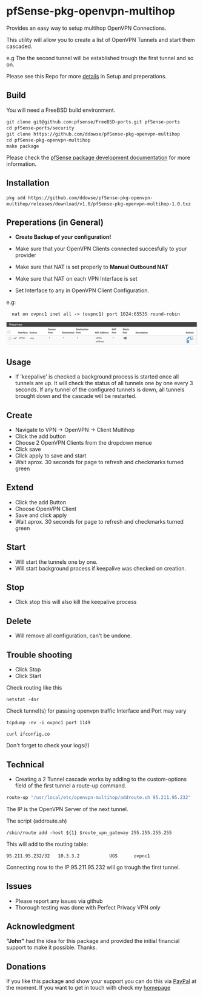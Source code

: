 # pfSense-pkg-openvpn-multihop
Provides an easy way to setup multihop OpenVPN Connections. 

This utility will allow you to create a list of OpenVPN Tunnels and start them cascaded.

e.g The the second tunnel will be established trough the first tunnel and so on.   

Please see this Repo for more [details](https://github.com/ddowse/pf-tunnelactive) in Setup and preperations.


## Build

You will need a FreeBSD build environment. 

```bash:
git clone git@github.com:pfsense/FreeBSD-ports.git pfSense-ports
cd pfSense-ports/security
git clone https://github.com/ddowse/pfSense-pkg-openvpn-multihop
cd pfSense-pkg-openvpn-multihop
make package
```

Please check the [pfSense package development documentation](https://docs.netgate.com/pfsense/en/latest/development/developing-packages.html#testing-building-individual-packages) for more information.


## Installation 

```bash:
pkg add https://github.com/ddowse/pfSense-pkg-openvpn-multihop/releases/download/v1.0/pfSense-pkg-openvpn-multihop-1.0.txz
```

## Preperations (in General)

- **Create Backup of your configuration!**

- Make sure that your OpenVPN Clients connected succesfully to your provider
- Make sure that NAT is set properly to **Manual Outbound NAT** 
- Make sure that NAT on each VPN Interface is set
- Set Interface to any in OpenVPN Client Configuration.

e.g:

```bash:
  nat on ovpnc1 inet all -> (ovpnc1) port 1024:65535 round-robin
```

![readme-nat](readme-nat.png)

## Usage

- If 'keepalive' is checked a background process is started once all tunnels are up. It will check the status of all tunnels one by one every 3 seconds. If any tunnel of the configured tunnels is down, all tunnels brought down and the cascade will be restarted. 

## Create 

- Navigate to VPN -> OpenVPN -> Client Multihop
- Click the add button 
- Choose 2 OpenVPN Clients from the dropdown menue
- Click save
- Click apply to save and start
- Wait aprox. 30 seconds for page to refresh and checkmarks turned green

## Extend 

- Click the add Button
- Choose OpenVPN Client
- Save and click apply
- Wait aprox. 30 seconds for page to refresh and checkmarks turned green

## Start

- Will start the tunnels one by one. 
- Will start background process if keepalive was checked on creation.

## Stop

- Click stop this will also kill the keepalive process

## Delete

- Will remove all configuration, can't be undone. 


## Trouble shooting

- Click Stop
- Click Start
 

Check routing like this

```bash:
netstat -4nr
```

Check tunnel(s) for passing openvpn traffic
Interface and Port may vary

```bash:
tcpdump -nv -i ovpnc1 port 1149
```

```bash:
curl ifconfig.co
```

Don't forget to check your logs(!)

## Technical 

- Creating a 2 Tunnel cascade works by adding to the custom-options field of the first tunnel a route-up command.

```bash
route-up "/usr/local/etc/openvpn-multihop/addroute.sh 95.211.95.232"
```

The IP is the OpenVPN Server of the next tunnel. 

The script (addroute.sh)  

```bash:
/sbin/route add -host ${1} $route_vpn_gateway 255.255.255.255
```

This will add to the routing table:

```bash:
95.211.95.232/32   10.3.3.2           UGS      ovpnc1
```

Connecting now to the IP 95.211.95.232 will go trough the first tunnel.


## Issues

- Please report any issues via github
- Thorough testing was done with Perfect Privacy VPN *only*


## Acknowledgment

**"John"** had the idea for this package and provided the initial financial support to make it possible. Thanks. 

## Donations 

If you like this package and show your support you can do this via [PayPal](https://www.paypal.com/paypalme/DanielDowse) at the moment.
If you want to get in touch with check my [homepage](https://daemonbytes.net)
